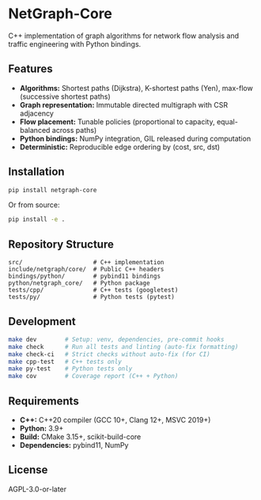 # NetGraph-Core

C++ implementation of graph algorithms for network flow analysis and traffic engineering with Python bindings.

## Features

- **Algorithms:** Shortest paths (Dijkstra), K-shortest paths (Yen), max-flow (successive shortest paths)
- **Graph representation:** Immutable directed multigraph with CSR adjacency
- **Flow placement:** Tunable policies (proportional to capacity, equal-balanced across paths)
- **Python bindings:** NumPy integration, GIL released during computation
- **Deterministic:** Reproducible edge ordering by (cost, src, dst)

## Installation

```bash
pip install netgraph-core
```

Or from source:

```bash
pip install -e .
```

## Repository Structure

```
src/                    # C++ implementation
include/netgraph/core/  # Public C++ headers
bindings/python/        # pybind11 bindings
python/netgraph_core/   # Python package
tests/cpp/              # C++ tests (googletest)
tests/py/               # Python tests (pytest)
```

## Development

```bash
make dev        # Setup: venv, dependencies, pre-commit hooks
make check      # Run all tests and linting (auto-fix formatting)
make check-ci   # Strict checks without auto-fix (for CI)
make cpp-test   # C++ tests only
make py-test    # Python tests only
make cov        # Coverage report (C++ + Python)
```

## Requirements

- **C++:** C++20 compiler (GCC 10+, Clang 12+, MSVC 2019+)
- **Python:** 3.9+
- **Build:** CMake 3.15+, scikit-build-core
- **Dependencies:** pybind11, NumPy

## License

AGPL-3.0-or-later
